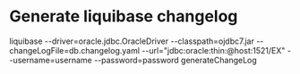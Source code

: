 # Generate liquibase changelog
 liquibase --driver=oracle.jdbc.OracleDriver --classpath=ojdbc7.jar --changeLogFile=db.changelog.yaml --url="jdbc:oracle:thin:@host:1521/EX" --username=username --password=password generateChangeLog
